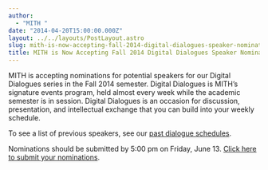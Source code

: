 ```yaml
---
author:
  - "MITH "
date: "2014-04-20T15:00:00.000Z"
layout: ../../layouts/PostLayout.astro
slug: mith-is-now-accepting-fall-2014-digital-dialogues-speaker-nominations
title: MITH is Now Accepting Fall 2014 Digital Dialogues Speaker Nominations!
---
```


MITH is accepting nominations for potential speakers for our Digital Dialogues series in the Fall 2014 semester. Digital Dialogues is MITH’s signature events program, held almost every week while the academic semester is in session. Digital Dialogues is an occasion for discussion, presentation, and intellectual exchange that you can build into your weekly schedule.

To see a list of previous speakers, see our [past dialogue schedules](http://mith.umd.edu/digital-dialogues/past-dialogue-schedules/).

Nominations should be submitted by 5:00 pm on Friday, June 13. [Click here to submit your nominations](https://docs.google.com/forms/d/1yJZnrU3LInJgkjtp9VMuTORBzpvc0L6qqsxFF-Dc2dQ/viewform).
